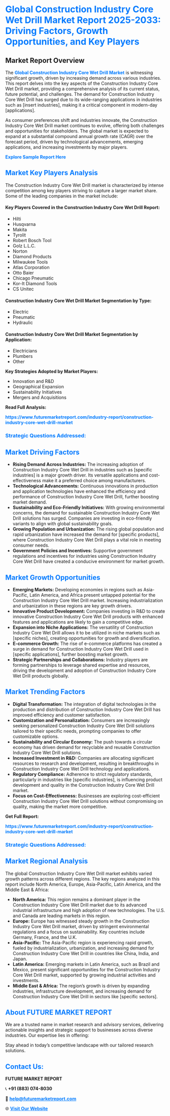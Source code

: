 <h1 style="color: #007BFF;">Global Construction Industry Core Wet Drill Market Report 2025-2033: Driving Factors, Growth Opportunities, and Key Players</h1>

<section id="overview">
<h2>Market Report Overview</h2>
<p>The <a href="https://www.futuremarketreport.com/industry-report/construction-industry-core-wet-drill-market" style="color: #007BFF; text-decoration: none;"><strong>Global Construction Industry Core Wet Drill Market</strong></a> is witnessing significant growth, driven by increasing demand across various industries. This report delves into the key aspects of the Construction Industry Core Wet Drill market, providing a comprehensive analysis of its current status, future potential, and challenges. The demand for Construction Industry Core Wet Drill has surged due to its wide-ranging applications in industries such as [insert industries], making it a critical component in modern-day [applications].</p>
<p>As consumer preferences shift and industries innovate, the Construction Industry Core Wet Drill market continues to evolve, offering both challenges and opportunities for stakeholders. The global market is expected to expand at a substantial compound annual growth rate (CAGR) over the forecast period, driven by technological advancements, emerging applications, and increasing investments by major players.</p>
</section>

<section id="overview">
<p><a href="https://www.futuremarketreport.com/request-sample/reportId=106068" style="color: #007BFF; text-decoration: none;"><strong>Explore Sample Report Here</strong></a></p>
</section>

<section id="key-players">
<h2 style="color: #007BFF;">Market Key Players Analysis</h2>
<p>The Construction Industry Core Wet Drill market is characterized by intense competition among key players striving to capture a larger market share. Some of the leading companies in the market include:</p>
<h4>Key Players Covered in the Construction Industry Core Wet Drill Report:</h4>
<ul><li>Hilti</li><li>Husqvarna</li><li>Makita</li><li>Tyrolit</li><li>Robert Bosch Tool</li><li>Golz L.L.C.</li><li>Norton</li><li>Diamond Products</li><li>Milwaukee Tools</li><li>Atlas Corporation</li><li>Otto Baier</li><li>Chicago Pneumatic</li><li>Kor-It Diamond Tools</li><li>CS Unitec</li></ul>
<h4>Construction Industry Core Wet Drill Market Segmentation by Type:</h4>
<ul><li>Electric</li><li>Pneumatic</li><li>Hydraulic</li></ul>

<h4>Construction Industry Core Wet Drill Market Segmentation by Application:</h4>
<ul><li>Electricians</li><li>Plumbers</li><li>Other</li></ul>
<p><strong>Key Strategies Adopted by Market Players:</strong></p>
<ul>
<li>Innovation and R&D</li>
<li>Geographical Expansion</li>
<li>Sustainability Initiatives</li>
<li>Mergers and Acquisitions</li>
</ul>
</section>

<section>
<p><strong>Read Full Analysis: </strong></p><a href="https://www.futuremarketreport.com/industry-report/construction-industry-core-wet-drill-market" style="color: #007BFF; text-decoration: none;"><strong>https://www.futuremarketreport.com/industry-report/construction-industry-core-wet-drill-market</strong></a>
<h3 style="color: #007BFF;">Strategic Questions Addressed:</h3>
</section>

<section id="driving-factors">
<h2 style="color: #007BFF;">Market Driving Factors</h2>
<ul>
<li><strong>Rising Demand Across Industries:</strong> The increasing adoption of Construction Industry Core Wet Drill in industries such as [specific industries] is a major growth driver. Its versatile applications and cost-effectiveness make it a preferred choice among manufacturers.</li>
<li><strong>Technological Advancements:</strong> Continuous innovations in production and application technologies have enhanced the efficiency and performance of Construction Industry Core Wet Drill, further boosting market demand.</li>
<li><strong>Sustainability and Eco-Friendly Initiatives:</strong> With growing environmental concerns, the demand for sustainable Construction Industry Core Wet Drill solutions has surged. Companies are investing in eco-friendly variants to align with global sustainability goals.</li>
<li><strong>Growing Population and Urbanization:</strong> The rising global population and rapid urbanization have increased the demand for [specific products], where Construction Industry Core Wet Drill plays a vital role in meeting consumer needs.</li>
<li><strong>Government Policies and Incentives:</strong> Supportive government regulations and incentives for industries using Construction Industry Core Wet Drill have created a conducive environment for market growth.</li>
</ul>
</section>

<section id="growth-opportunities">
<h2 style="color: #007BFF;">Market Growth Opportunities</h2>
<ul>
<li><strong>Emerging Markets:</strong> Developing economies in regions such as Asia-Pacific, Latin America, and Africa present untapped potential for the Construction Industry Core Wet Drill market. Increasing industrialization and urbanization in these regions are key growth drivers.</li>
<li><strong>Innovative Product Development:</strong> Companies investing in R&D to create innovative Construction Industry Core Wet Drill products with enhanced features and applications are likely to gain a competitive edge.</li>
<li><strong>Expansion into Niche Applications:</strong> The versatility of Construction Industry Core Wet Drill allows it to be utilized in niche markets such as [specific niches], creating opportunities for growth and diversification.</li>
<li><strong>E-commerce Growth:</strong> The rise of e-commerce platforms has created a surge in demand for Construction Industry Core Wet Drill used in [specific applications], further boosting market growth.</li>
<li><strong>Strategic Partnerships and Collaborations:</strong> Industry players are forming partnerships to leverage shared expertise and resources, driving the development and adoption of Construction Industry Core Wet Drill products globally.</li>
</ul>
</section>

<section id="trending-factors">
<h2 style="color: #007BFF;">Market Trending Factors</h2>
<ul>
<li><strong>Digital Transformation:</strong> The integration of digital technologies in the production and distribution of Construction Industry Core Wet Drill has improved efficiency and customer satisfaction.</li>
<li><strong>Customization and Personalization:</strong> Consumers are increasingly seeking personalized Construction Industry Core Wet Drill solutions tailored to their specific needs, prompting companies to offer customizable options.</li>
<li><strong>Sustainability and Circular Economy:</strong> The push towards a circular economy has driven demand for recyclable and reusable Construction Industry Core Wet Drill solutions.</li>
<li><strong>Increased Investment in R&D:</strong> Companies are allocating significant resources to research and development, resulting in breakthroughs in Construction Industry Core Wet Drill technology and applications.</li>
<li><strong>Regulatory Compliance:</strong> Adherence to strict regulatory standards, particularly in industries like [specific industries], is influencing product development and quality in the Construction Industry Core Wet Drill market.</li>
<li><strong>Focus on Cost-Effectiveness:</strong> Businesses are exploring cost-efficient Construction Industry Core Wet Drill solutions without compromising on quality, making the market more competitive.</li>
</ul>
</section>

<section>
<p><strong>Get Full Report: </strong></p><a href="https://www.futuremarketreport.com/industry-report/construction-industry-core-wet-drill-market" style="color: #007BFF; text-decoration: none;"><strong>https://www.futuremarketreport.com/industry-report/construction-industry-core-wet-drill-market</strong></a>
<h3 style="color: #007BFF;">Strategic Questions Addressed:</h3>
</section>


<section id="regional-analysis">
<h2 style="color: #007BFF;">Market Regional Analysis</h2>
<p>The global Construction Industry Core Wet Drill market exhibits varied growth patterns across different regions. The key regions analyzed in this report include North America, Europe, Asia-Pacific, Latin America, and the Middle East & Africa:</p>
<ul>
<li><strong>North America:</strong> This region remains a dominant player in the Construction Industry Core Wet Drill market due to its advanced industrial infrastructure and high adoption of new technologies. The U.S. and Canada are leading markets in this region.</li>
<li><strong>Europe:</strong> Europe has witnessed steady growth in the Construction Industry Core Wet Drill market, driven by stringent environmental regulations and a focus on sustainability. Key countries include Germany, France, and the U.K.</li>
<li><strong>Asia-Pacific:</strong> The Asia-Pacific region is experiencing rapid growth, fueled by industrialization, urbanization, and increasing demand for Construction Industry Core Wet Drill in countries like China, India, and Japan.</li>
<li><strong>Latin America:</strong> Emerging markets in Latin America, such as Brazil and Mexico, present significant opportunities for the Construction Industry Core Wet Drill market, supported by growing industrial activities and investments.</li>
<li><strong>Middle East & Africa:</strong> The region’s growth is driven by expanding industries, infrastructure development, and increasing demand for Construction Industry Core Wet Drill in sectors like [specific sectors].</li>
</ul>
</section>

<footer>
<h2 style="color: #007BFF;">About FUTURE MARKET REPORT</h2>
<p>We are a trusted name in market research and advisory services, delivering actionable insights and strategic support to businesses across diverse industries. Our expertise lies in offering:</p>

<p>Stay ahead in today’s competitive landscape with our tailored research solutions.</p>

<h2 style="color: #007BFF;">Contact Us:</h2>
<p><strong>FUTURE MARKET REPORT</strong></p>
<p>📞 <strong>+91 (883) 074-8030</strong></p>
<p>📧 <strong><a href="mailto:help@futuremarketreport.com" style="color: #007BFF;">help@futuremarketreport.com</a></strong></p>
<p>🌐 <strong><a href="https://www.futuremarketreport.com/" style="color: #007BFF;">Visit Our Website</a></strong></p>
</footer>